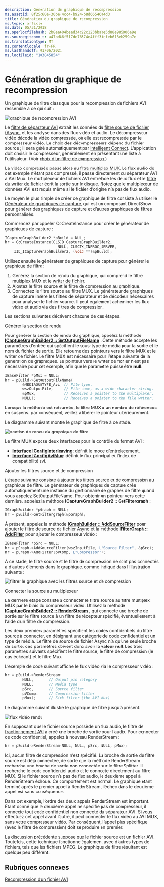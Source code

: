 ```yaml
---
description: Génération du graphique de recompression
ms.assetid: 8f25c60e-30be-4cc4-b924-b8d6654604d3
title: Génération du graphique de recompression
ms.topic: article
ms.date: 05/31/2018
ms.openlocfilehash: 2b8ea604bead34c22c123bbabe5d88e985006a9e
ms.sourcegitcommit: a47bd86f517de76374e4fff33cfeb613eb259a7e
ms.translationtype: MT
ms.contentlocale: fr-FR
ms.lasthandoff: 01/06/2021
ms.locfileid: "103845854"
---
```

# <a name="building-the-recompression-graph"></a>Génération du graphique de recompression

Un graphique de filtre classique pour la recompression de fichiers AVI ressemble à ce qui suit :

![graphique de recompression AVI](images/avi2avi4.png)

Le [filtre de séparateur AVI](avi-splitter-filter.md) extrait les données du [filtre source de fichier (Async)](file-source--async--filter.md) et les analyse dans des flux vidéo et audio. Le décompresseur vidéo décode la vidéo compressée, où elle est recompressée par le compresseur vidéo. Le choix des décompresseurs dépend du fichier source ; il sera géré automatiquement par [intelligent Connect](intelligent-connect.md). L’application doit choisir le compresseur, généralement en présentant une liste à l’utilisateur. (Voir [choix d’un filtre de compression](choosing-a-compression-filter.md).)

La vidéo compressée passe alors au [filtre multiplex MUX](avi-mux-filter.md). Le flux audio de cet exemple n’étant pas compressé, il passe directement du séparateur AVI à AVI Mux. Le multiplexeur de fichiers AVI entrelace les deux flux et le [filtre du writer de fichier](file-writer-filter.md) écrit la sortie sur le disque. Notez que le multiplexeur de données AVI est requis même si le fichier d’origine n’a pas de flux audio.

Le moyen le plus simple de créer ce graphique de filtre consiste à utiliser le [Générateur de graphiques de capture](capture-graph-builder.md), qui est un composant DirectShow pour générer des graphiques de capture et d’autres graphiques de filtres personnalisés.

Commencez par appeler CoCreateInstance pour créer le générateur de graphiques de capture :


```C++
ICaptureGraphBuilder2 *pBuild = NULL;
hr = CoCreateInstance(CLSID_CaptureGraphBuilder2, 
                        NULL, CLSCTX_INPROC_SERVER,
    IID_ICaptureGraphBuilder2, (void **)&pBuild);
```



Utilisez ensuite le générateur de graphiques de capture pour générer le graphique de filtre :

1.  Générez la section de rendu du graphique, qui comprend le filtre multiplex MUX et le [writer de fichier](file-writer-filter.md).
2.  Ajoutez le filtre source et le filtre de compression au graphique.
3.  Connectez le filtre source au filtre MUX. Le générateur de graphiques de capture insère les filtres de séparateur et de décodeur nécessaires pour analyser le fichier source. Il peut également acheminer les flux vidéo et audio via des filtres de compression.

Les sections suivantes décrivent chacune de ces étapes.

Générer la section de rendu

Pour générer la section de rendu du graphique, appelez la méthode [**ICaptureGraphBuilder2 :: SetOutputFileName**](/windows/desktop/api/Strmif/nf-strmif-icapturegraphbuilder2-setoutputfilename) . Cette méthode accepte les paramètres d’entrée qui spécifient le sous-type de média pour la sortie et le nom du fichier de sortie. Elle retourne des pointeurs vers le filtre MUX et le writer de fichier. Le filtre MUX est nécessaire pour l’étape suivante de la génération de graphiques. Le pointeur vers le writer de fichier n’est pas nécessaire pour cet exemple, afin que le paramètre puisse être **null**:


```C++
IBaseFilter *pMux = NULL;
hr = pBuild->SetOutputFileName(
        &MEDIASUBTYPE_Avi, // File type. 
        wszOutputFile,     // File name, as a wide-character string.
        &pMux,             // Receives a pointer to the multiplexer.
        NULL);             // Receives a pointer to the file writer. 
```



Lorsque la méthode est retournée, le filtre MUX a un nombre de références en suspens. par conséquent, veillez à libérer le pointeur ultérieurement.

Le diagramme suivant montre le graphique de filtre à ce stade.

![section de rendu du graphique de filtre](images/avi2avi1.png)

Le filtre MUX expose deux interfaces pour le contrôle du format AVI :

-   [**Interface IConfigInterleaving**](/windows/desktop/api/Strmif/nn-strmif-iconfiginterleaving): définit le mode d’entrelacement.
-   [**Interface IConfigAviMux**](/windows/desktop/api/Strmif/nn-strmif-iconfigavimux): définit le flux principal et l’index de compatibilité avi.

Ajouter les filtres source et de compression

L’étape suivante consiste à ajouter les filtres source et de compression au graphique de filtre. Le générateur de graphiques de capture crée automatiquement une instance du gestionnaire de graphes de filtre quand vous appelez SetOutputFileName. Pour obtenir un pointeur vers cette dernière, appelez la méthode [**ICaptureGraphBuilder2 :: GetFiltergraph**](/windows/desktop/api/Strmif/nf-strmif-icapturegraphbuilder2-getfiltergraph) :


```C++
IGraphBuilder *pGraph = NULL;
hr = pBuild->GetFiltergraph(&pGraph);
```



À présent, appelez la méthode [**IGraphBuilder :: AddSourceFilter**](/windows/desktop/api/Strmif/nf-strmif-igraphbuilder-addsourcefilter) pour ajouter le filtre de source de fichier Async et la méthode [**IFilterGraph :: AddFilter**](/windows/desktop/api/Strmif/nf-strmif-ifiltergraph-addfilter) pour ajouter le compresseur vidéo :


```C++
IBaseFilter *pSrc = NULL;
hr = pGraph->AddSourceFilter(wszInputFile, L"Source Filter", &pSrc);
hr = pGraph->AddFilter(pVComp, L"Compressor");
```



À ce stade, le filtre source et le filtre de compression ne sont pas connectés à d’autres éléments dans le graphique, comme indiqué dans l’illustration suivante :

![filtrer le graphique avec les filtres source et de compression](images/avi2avi2.png)

Connecter la source au multiplexeur

La dernière étape consiste à connecter le filtre source au filtre multiplex MUX par le biais du compresseur vidéo. Utilisez la méthode [**ICaptureGraphBuilder2 :: RenderStream**](/windows/desktop/api/Strmif/nf-strmif-icapturegraphbuilder2-renderstream) , qui connecte une broche de sortie sur le filtre source à un filtre de récepteur spécifié, éventuellement à l’aide d’un filtre de compression.

Les deux premiers paramètres spécifient les codes confidentiels du filtre source à connecter, en désignant une catégorie de code confidentiel et un type de média. Le filtre de source de fichier Async n’a qu’une seule broche de sortie. ces paramètres doivent donc avoir la **valeur null**. Les trois paramètres suivants spécifient le filtre source, le filtre de compression (le cas échéant) et le filtre Mux.

L’exemple de code suivant affiche le flux vidéo via le compresseur vidéo :


```C++
hr = pBuild->RenderStream(
        NULL,       // Output pin category
        NULL,       // Media type
        pSrc,       // Source filter
        pVComp,     // Compression filter
        pMux);      // Sink filter (the AVI Mux)
```



Le diagramme suivant illustre le graphique de filtre jusqu’à présent.

![flux vidéo rendu](images/avi2avi3.png)

En supposant que le fichier source possède un flux audio, le filtre de [fractionnement AVI](avi-splitter-filter.md) a créé une broche de sortie pour l’audio. Pour connecter ce code confidentiel, appelez à nouveau RenderStream :


```C++
hr = pBuild->RenderStream(NULL, NULL, pSrc, NULL, pMux);
```



Ici, aucun filtre de compression n’est spécifié. La broche de sortie du filtre source est déjà connectée, de sorte que la méthode RenderStream recherche une broche de sortie non connectée sur le filtre Splitter. Il recherche le code confidentiel audio et le connecte directement au filtre MUX. Si le fichier source n’a pas de flux audio, le deuxième appel à RenderStream échoue. Ce comportement est normal. Le graphique étant terminé après le premier appel à RenderStream, l’échec dans le deuxième appel est sans conséquence.

Dans cet exemple, l’ordre des deux appels RenderStream est important. Étant donné que le deuxième appel ne spécifie pas de compresseur, il connecte tout code confidentiel non connecté du séparateur AVI. Si vous effectuez cet appel avant l’autre, il peut connecter le flux vidéo au AVI MUX, sans votre compresseur vidéo. Par conséquent, l’appel plus spécifique (avec le filtre de compression) doit se produire en premier.

La discussion précédente suppose que le fichier source est un fichier AVI. Toutefois, cette technique fonctionne également avec d’autres types de fichiers, tels que les fichiers MPEG. Le graphique de filtre résultant est quelque peu différent.

## <a name="related-topics"></a>Rubriques connexes

<dl> <dt>

[Recompression d’un fichier AVI](recompressing-an-avi-file.md)
</dt> </dl>

 

 



